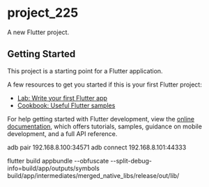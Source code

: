 # project_225

A new Flutter project.

## Getting Started

This project is a starting point for a Flutter application.

A few resources to get you started if this is your first Flutter project:

- [Lab: Write your first Flutter app](https://docs.flutter.dev/get-started/codelab)
- [Cookbook: Useful Flutter samples](https://docs.flutter.dev/cookbook)

For help getting started with Flutter development, view the
[online documentation](https://docs.flutter.dev/), which offers tutorials,
samples, guidance on mobile development, and a full API reference.


adb pair 192.168.8.100:34571
adb connect 192.168.8.101:44333

flutter build appbundle --obfuscate --split-debug-info=build/app/outputs/symbols
build/app/intermediates/merged_native_libs/release/out/lib/
